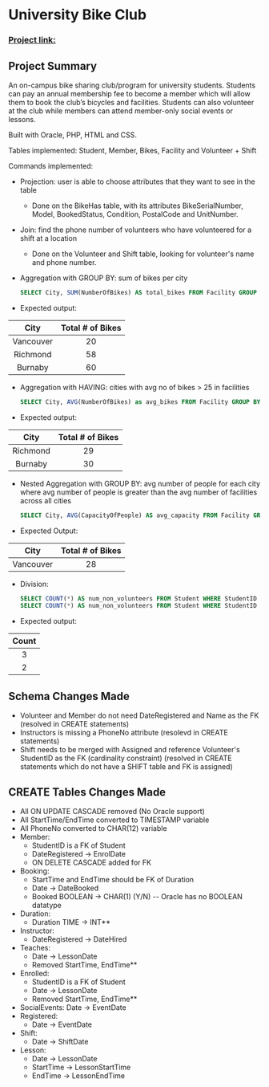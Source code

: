 # University Bike Club
### [Project link:](https://www.students.cs.ubc.ca/~iaylee/project_d7u5t_f8z3q_k4y2b/members.php)

## Project Summary

An on-campus bike sharing club/program for university students. Students can pay an annual membership fee to become a member which will allow them to book the club’s bicycles and facilities. Students can also volunteer at the club while members can attend member-only social events or lessons.

Built with Oracle, PHP, HTML and CSS.

Tables implemented: Student, Member, Bikes, Facility and Volunteer + Shift

Commands implemented:
- Projection: user is able to choose attributes that they want to see in the table
   - Done on the BikeHas table, with its attributes BikeSerialNumber, Model, BookedStatus, Condition, PostalCode and UnitNumber.

- Join: find the phone number of volunteers who have volunteered for a shift at a location
   - Done on the Volunteer and Shift table, looking for volunteer's name and phone number.

- Aggregation with GROUP BY: sum of bikes per city
    ```sql
    SELECT City, SUM(NumberOfBikes) AS total_bikes FROM Facility GROUP BY City;
    ```
- Expected output: 

| City | Total # of Bikes |
| :---:   | :---: | 
| Vancouver | 20   |
| Richmond | 58   | 
| Burnaby | 60   | 

- Aggregation with HAVING: cities with avg no of bikes > 25 in facilities 
    ```sql
    SELECT City, AVG(NumberOfBikes) as avg_bikes FROM Facility GROUP BY City HAVING AVG(NumberOfBikes) > 25;
    ```
- Expected output:

| City |  Total # of Bikes|
| :---:   | :---: |
| Richmond | 29   | 
| Burnaby | 30   | 

- Nested Aggregation with GROUP BY: avg number of people for each city where avg number of people is greater than the avg number of facilities across all cities
    ```sql
    SELECT City, AVG(CapacityOfPeople) AS avg_capacity FROM Facility GROUP BY City HAVING COUNT(*) > (SELECT AVG(num_facilities) FROM (SELECT COUNT(*) AS num_facilities FROM Facility GROUP BY City));
    ```
- Expected Output:

| City |  Total # of Bikes |
| :---:   | :---: |
| Vancouver | 28   | 

- Division:
    ```sql
    SELECT COUNT(*) AS num_non_volunteers FROM Student WHERE StudentID NOT IN (SELECT StudentID FROM Member);
    SELECT COUNT(*) AS num_non_volunteers FROM Student WHERE StudentID NOT IN (SELECT StudentID FROM Volunteer);
    ```
- Expected output:

| Count | 
| :---:   | 
| 3 | 
| 2 | 


## Schema Changes Made
- Volunteer and Member do not need DateRegistered and Name as the FK (resolved in CREATE statements)
- Instructors is missing a PhoneNo attribute (resolevd in CREATE statements)
- Shift needs to be merged with Assigned and reference Volunteer's StudentID as the FK (cardinality constraint) (resolved in CREATE statements which do not have a SHIFT table and FK is assigned)

## CREATE Tables Changes Made
- All ON UPDATE CASCADE removed (No Oracle support)
- All StartTime/EndTime converted to TIMESTAMP variable
- All PhoneNo converted to CHAR(12) variable
- Member:
    - StudentID is a FK of Student
    - DateRegistered -> EnrolDate
    - ON DELETE CASCADE added for FK
- Booking: 
    - StartTime and EndTime should be FK of Duration
    - Date -> DateBooked
    - Booked BOOLEAN -> CHAR(1) (Y/N) -- Oracle has no BOOLEAN datatype
- Duration: 
    - Duration TIME -> INT**
- Instructor: 
    - DateRegistered -> DateHired
- Teaches: 
    - Date -> LessonDate
    - Removed StartTime, EndTime**
- Enrolled: 
    - StudentID is a FK of Student
    - Date -> LessonDate
    - Removed StartTime, EndTime**
- SocialEvents: Date -> EventDate
- Registered: 
    - Date -> EventDate
- Shift: 
    - Date -> ShiftDate
- Lesson:
    - Date -> LessonDate
    - StartTime -> LessonStartTime
    - EndTime -> LessonEndTime
